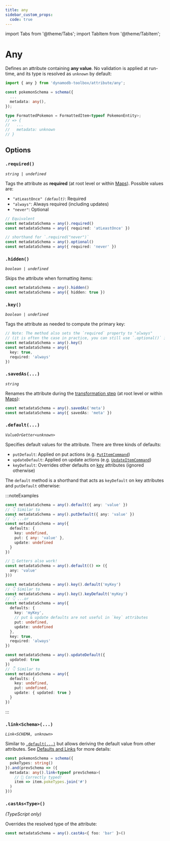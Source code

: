 ```yaml
---
title: any
sidebar_custom_props:
  code: true
---
```


import Tabs from '@theme/Tabs';
import TabItem from '@theme/TabItem';

# Any

Defines an attribute containing **any value**. No validation is applied at run-time, and its type is resolved as `unknown` by default:

```ts
import { any } from 'dynamodb-toolbox/attribute/any';

const pokemonSchema = schema({
  ...
  metadata: any(),
});

type FormattedPokemon = FormattedItem<typeof PokemonEntity>;
// => {
//   ...
//   metadata: unknown
// }
```

## Options

### `.required()`

<p style={{ marginTop: '-15px' }}><i><code>string | undefined</code></i></p>

Tags the attribute as **required** (at root level or within [Maps](../11-map/index.md)). Possible values are:

- <code>"atLeastOnce" <i>(default)</i></code>: Required
- `"always"`: Always required (including updates)
- `"never"`: Optional

```ts
// Equivalent
const metadataSchema = any().required()
const metadataSchema = any({ required: 'atLeastOnce' })

// shorthand for `.required("never")`
const metadataSchema = any().optional()
const metadataSchema = any({ required: 'never' })
```

### `.hidden()`

<p style={{ marginTop: '-15px' }}><i><code>boolean | undefined</code></i></p>

Skips the attribute when formatting items:

```ts
const metadataSchema = any().hidden()
const metadataSchema = any({ hidden: true })
```

### `.key()`

<p style={{ marginTop: '-15px' }}><i><code>boolean | undefined</code></i></p>

Tags the attribute as needed to compute the primary key:

```ts
// Note: The method also sets the `required` property to "always"
// (it is often the case in practice, you can still use `.optional()` if needed)
const metadataSchema = any().key()
const metadataSchema = any({
  key: true,
  required: 'always'
})
```

### `.savedAs(...)`

<p style={{ marginTop: '-15px' }}><i><code>string</code></i></p>

Renames the attribute during the [transformation step](../14-actions/1-parse.md) (at root level or within [Maps](../11-map/index.md)):

```ts
const metadataSchema = any().savedAs('meta')
const metadataSchema = any({ savedAs: 'meta' })
```

### `.default(...)`

<p style={{ marginTop: '-15px' }}><i><code>ValueOrGetter&lt;unknown&gt;</code></i></p>

Specifies default values for the attribute. There are three kinds of defaults:

- `putDefault`: Applied on put actions (e.g. [`PutItemCommand`](../../3-entities/3-actions/2-put-item/index.md))
- `updateDefault`: Applied on update actions (e.g. [`UpdateItemCommand`](../../3-entities/3-actions/3-update-item/index.md))
- `keyDefault`: Overrides other defaults on [key](#key) attributes (ignored otherwise)

The `default` method is a shorthand that acts as `keyDefault` on key attributes and `putDefault` otherwise:

:::noteExamples

<Tabs>
<TabItem value="put" label="Put">

```ts
const metadataSchema = any().default({ any: 'value' })
// 👇 Similar to
const metadataSchema = any().putDefault({ any: 'value' })
// 👇 ...or
const metadataSchema = any({
  defaults: {
    key: undefined,
    put: { any: 'value' },
    update: undefined
  }
})

// 🙌 Getters also work!
const metadataSchema = any().default(() => ({
  any: 'value'
}))
```

</TabItem>
<TabItem value="key" label="Key">

```ts
const metadataSchema = any().key().default('myKey')
// 👇 Similar to
const metadataSchema = any().key().keyDefault('myKey')
// 👇 ...or
const metadataSchema = any({
  defaults: {
    key: 'myKey',
    // put & update defaults are not useful in `key` attributes
    put: undefined,
    update: undefined
  },
  key: true,
  required: 'always'
})
```

</TabItem>
<TabItem value="update" label="Update">

```ts
const metadataSchema = any().updateDefault({
  updated: true
})
// 👇 Similar to
const metadataSchema = any({
  defaults: {
    key: undefined,
    put: undefined,
    update: { updated: true }
  }
})
```

</TabItem>
</Tabs>

:::

### `.link<Schema>(...)`

<p style={{ marginTop: '-15px' }}><i><code>Link&lt;SCHEMA, unknown&gt;</code></i></p>

Similar to [`.default(...)`](#default) but allows deriving the default value from other attributes. See [Defaults and Links](../3-defaults-and-links/index.md) for more details:

```ts
const pokemonSchema = schema({
  pokeTypes: string()
}).and(prevSchema => ({
  metadata: any().link<typeof prevSchema>(
    // 🙌 Correctly typed!
    item => item.pokeTypes.join('#')
  )
}))
```

### `.castAs<Type>()`

<p style={{ marginTop: '-15px' }}><i>(TypeScript only)</i></p>

Overrides the resolved type of the attribute:

```ts
const metadataSchema = any().castAs<{ foo: 'bar' }>()
```

